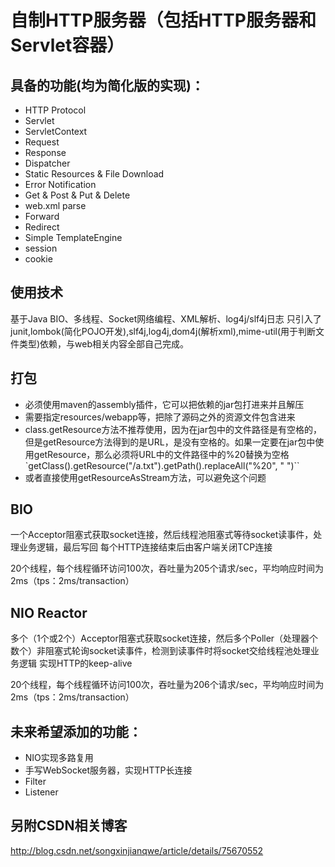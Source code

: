 # 自制HTTP服务器（包括HTTP服务器和Servlet容器）
## 具备的功能(均为简化版的实现)：

- HTTP Protocol
- Servlet
- ServletContext
- Request
- Response
- Dispatcher
- Static Resources & File Download
- Error Notification
- Get & Post & Put & Delete
- web.xml parse
- Forward
- Redirect
- Simple TemplateEngine
- session
- cookie

## 使用技术

基于Java BIO、多线程、Socket网络编程、XML解析、log4j/slf4j日志
只引入了junit,lombok(简化POJO开发),slf4j,log4j,dom4j(解析xml),mime-util(用于判断文件类型)依赖，与web相关内容全部自己完成。

## 打包
- 必须使用maven的assembly插件，它可以把依赖的jar包打进来并且解压
- 需要指定resources/webapp等，把除了源码之外的资源文件包含进来
- class.getResource方法不推荐使用，因为在jar包中的文件路径是有空格的，但是getResource方法得到的是URL，是没有空格的。如果一定要在jar包中使用getResource，那么必须将URL中的文件路径中的%20替换为空格`getClass().getResource("/a.txt").getPath().replaceAll("%20", " ")``
- 或者直接使用getResourceAsStream方法，可以避免这个问题

## BIO
一个Acceptor阻塞式获取socket连接，然后线程池阻塞式等待socket读事件，处理业务逻辑，最后写回
每个HTTP连接结束后由客户端关闭TCP连接

20个线程，每个线程循环访问100次，吞吐量为205个请求/sec，平均响应时间为2ms（tps：2ms/transaction）



## NIO Reactor
多个（1个或2个）Acceptor阻塞式获取socket连接，然后多个Poller（处理器个数个）非阻塞式轮询socket读事件，检测到读事件时将socket交给线程池处理业务逻辑
实现HTTP的keep-alive

20个线程，每个线程循环访问100次，吞吐量为206个请求/sec，平均响应时间为2ms（tps：2ms/transaction）


## 未来希望添加的功能：
- NIO实现多路复用
- 手写WebSocket服务器，实现HTTP长连接
- Filter
- Listener


## 另附CSDN相关博客
http://blog.csdn.net/songxinjianqwe/article/details/75670552